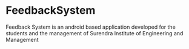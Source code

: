 # FeedbackSystem

 Feedback System is an android based application developed for the students and the management of Surendra Institute of Engineering and Management

